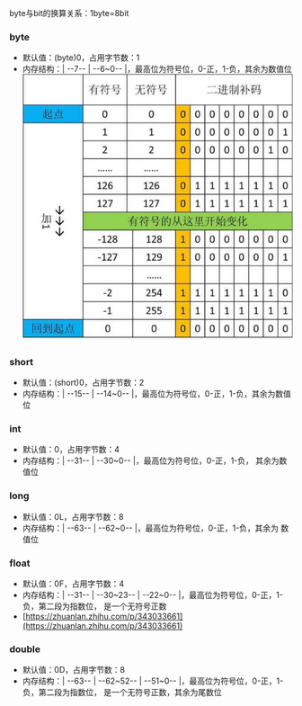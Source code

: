 byte与bit的换算关系：1byte=8bit

### byte
* 默认值：(byte)0，占用字节数：1
* 内存结构：| --7-- | --6~0-- |，最高位为符号位，0-正，1-负，其余为数值位
![img.png](img.png)

### short
* 默认值：(short)0，占用字节数：2
* 内存结构：| --15-- | --14~0-- |，最高位为符号位，0-正，1-负，其余为数值位

### int
* 默认值：0，占用字节数：4
* 内存结构：| --31-- | --30~0-- |，最高位为符号位，0-正，1-负，
其余为数值位

### long
* 默认值：0L，占用字节数：8
* 内存结构：| --63-- | --62~0-- |，最高位为符号位，0-正，1-负，其余为
数值位

### float
* 默认值：0F，占用字节数：4
* 内存结构：| --31-- | --30~23-- | --22~0-- |，最高位为符号位，0-正，1-负，第二段为指数位，
是一个无符号正数
* [https://zhuanlan.zhihu.com/p/343033661](https://zhuanlan.zhihu.com/p/343033661)

### double
* 默认值：0D，占用字节数：8
* 内存结构：| --63-- | --62~52-- | --51~0-- |，最高位为符号位，0-正，1-负，第二段为指数位，
  是一个无符号正数，其余为尾数位